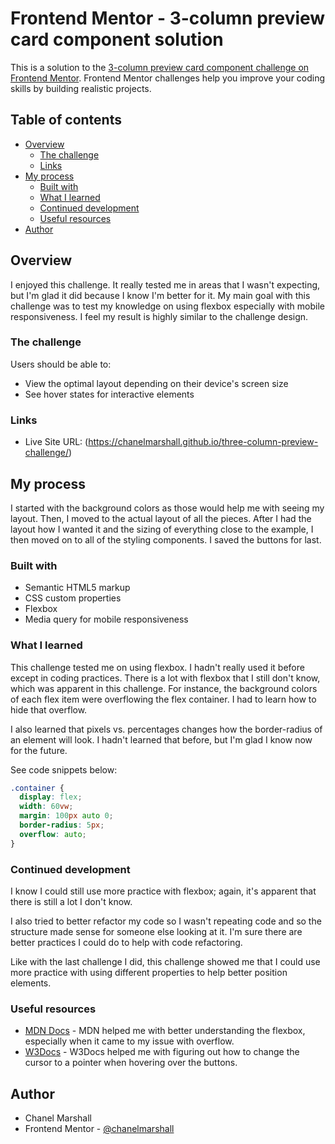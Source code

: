 # Frontend Mentor - 3-column preview card component solution

This is a solution to the [3-column preview card component challenge on Frontend Mentor](https://www.frontendmentor.io/challenges/3column-preview-card-component-pH92eAR2-). Frontend Mentor challenges help you improve your coding skills by building realistic projects.

## Table of contents

- [Overview](#overview)
  - [The challenge](#the-challenge)
  - [Links](#links)
- [My process](#my-process)
  - [Built with](#built-with)
  - [What I learned](#what-i-learned)
  - [Continued development](#continued-development)
  - [Useful resources](#useful-resources)
- [Author](#author)

## Overview

I enjoyed this challenge. It really tested me in areas that I wasn't expecting, but I'm glad it did because I know I'm better for it. My main goal with this challenge was to test my knowledge on using flexbox especially with mobile responsiveness. I feel my result is highly similar to the challenge design.

### The challenge

Users should be able to:

- View the optimal layout depending on their device's screen size
- See hover states for interactive elements

### Links

- Live Site URL: (https://chanelmarshall.github.io/three-column-preview-challenge/)

## My process

I started with the background colors as those would help me with seeing my layout. Then, I moved to the actual layout of all the pieces. After I had the layout how I wanted it and the sizing of everything close to the example, I then moved on to all of the styling components. I saved the buttons for last.

### Built with

- Semantic HTML5 markup
- CSS custom properties
- Flexbox
- Media query for mobile responsiveness

### What I learned

This challenge tested me on using flexbox. I hadn't really used it before except in coding practices. There is a lot with flexbox that I still don't know, which was apparent in this challenge. For instance, the background colors of each flex item were overflowing the flex container. I had to learn how to hide that overflow.

I also learned that pixels vs. percentages changes how the border-radius of an element will look. I hadn't learned that before, but I'm glad I know now for the future.

See code snippets below:

```css
.container {
  display: flex;
  width: 60vw;
  margin: 100px auto 0;
  border-radius: 5px;
  overflow: auto;
}
```

### Continued development

I know I could still use more practice with flexbox; again, it's apparent that there is still a lot I don't know.

I also tried to better refactor my code so I wasn't repeating code and so the structure made sense for someone else looking at it. I'm sure there are better practices I could do to help with code refactoring.

Like with the last challenge I did, this challenge showed me that I could use more practice with using different properties to help better position elements.

### Useful resources

- [MDN Docs](https://developer.mozilla.org/en-US/docs/Web) - MDN helped me with better understanding the flexbox, especially when it came to my issue with overflow.
- [W3Docs](https://www.w3docs.com/) - W3Docs helped me with figuring out how to change the cursor to a pointer when hovering over the buttons.

## Author

- Chanel Marshall
- Frontend Mentor - [@chanelmarshall](https://www.frontendmentor.io/profile/chanelmarshall)
